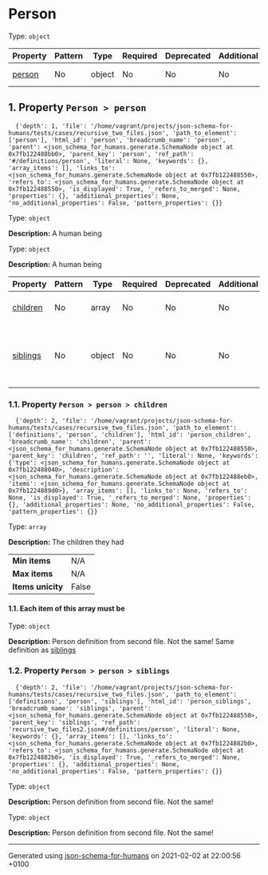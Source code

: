

# Person

Type: `object`

| Property | Pattern | Type | Required | Deprecated | Additional | Description |
| -------- | ------- | ---- | -------- | ---------- | ---------- | ----------- |
| [person](#person)|No|object|No|No| No|A human being|

##  <a name="person"></a>1.  Property `Person > person`

      {'depth': 1, 'file': '/home/vagrant/projects/json-schema-for-humans/tests/cases/recursive_two_files.json', 'path_to_element': ['person'], 'html_id': 'person', 'breadcrumb_name': 'person', 'parent': <json_schema_for_humans.generate.SchemaNode object at 0x7fb122488bb0>, 'parent_key': 'person', 'ref_path': '#/definitions/person', 'literal': None, 'keywords': {}, 'array_items': [], 'links_to': <json_schema_for_humans.generate.SchemaNode object at 0x7fb122488550>, 'refers_to': <json_schema_for_humans.generate.SchemaNode object at 0x7fb122488550>, 'is_displayed': True, '_refers_to_merged': None, 'properties': {}, 'additional_properties': None, 'no_additional_properties': False, 'pattern_properties': {}}

Type: `object`

**Description:** A human being

Type: `object`

**Description:** A human being

| Property | Pattern | Type | Required | Deprecated | Additional | Description |
| -------- | ------- | ---- | -------- | ---------- | ---------- | ----------- |
| [children](#person_children)|No|array|No|No| No|The children they had|
| [siblings](#person_siblings)|No|object|No|No| No|Person definition from second file. Not the same!|

###  <a name="person_children"></a>1.1.  Property `Person > person > children`

      {'depth': 2, 'file': '/home/vagrant/projects/json-schema-for-humans/tests/cases/recursive_two_files.json', 'path_to_element': ['definitions', 'person', 'children'], 'html_id': 'person_children', 'breadcrumb_name': 'children', 'parent': <json_schema_for_humans.generate.SchemaNode object at 0x7fb122488550>, 'parent_key': 'children', 'ref_path': '', 'literal': None, 'keywords': {'type': <json_schema_for_humans.generate.SchemaNode object at 0x7fb122488040>, 'description': <json_schema_for_humans.generate.SchemaNode object at 0x7fb122488eb0>, 'items': <json_schema_for_humans.generate.SchemaNode object at 0x7fb1224889d0>}, 'array_items': [], 'links_to': None, 'refers_to': None, 'is_displayed': True, '_refers_to_merged': None, 'properties': {}, 'additional_properties': None, 'no_additional_properties': False, 'pattern_properties': {}}

Type: `array`

**Description:** The children they had

<table>
 	<tr>
    <td><b>Min items</b></td>
    <td>N/A</td>
 	</tr>
	<tr>
    <td><b>Max items</b></td>
    <td>N/A</td>
	</tr>
	<tr>
    <td><b>Items unicity</b></td>
    <td>False</td>
 	</tr>
</table>

####  1.1. Each item of this array must be

Type: `object`

**Description:** Person definition from second file. Not the same!
    Same definition as [siblings](#person_siblings)

###  <a name="person_siblings"></a>1.2.  Property `Person > person > siblings`

      {'depth': 2, 'file': '/home/vagrant/projects/json-schema-for-humans/tests/cases/recursive_two_files.json', 'path_to_element': ['definitions', 'person', 'siblings'], 'html_id': 'person_siblings', 'breadcrumb_name': 'siblings', 'parent': <json_schema_for_humans.generate.SchemaNode object at 0x7fb122488550>, 'parent_key': 'siblings', 'ref_path': 'recursive_two_files2.json#/definitions/person', 'literal': None, 'keywords': {}, 'array_items': [], 'links_to': <json_schema_for_humans.generate.SchemaNode object at 0x7fb1224882b0>, 'refers_to': <json_schema_for_humans.generate.SchemaNode object at 0x7fb1224882b0>, 'is_displayed': True, '_refers_to_merged': None, 'properties': {}, 'additional_properties': None, 'no_additional_properties': False, 'pattern_properties': {}}

Type: `object`

**Description:** Person definition from second file. Not the same!

Type: `object`

**Description:** Person definition from second file. Not the same!

----------------------------------------------------------------------------------------------------------------------------
Generated using [json-schema-for-humans](https://github.com/coveooss/json-schema-for-humans) on 2021-02-02 at 22:00:56 +0100